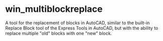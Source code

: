 # win_multiblockreplace
A tool for the replacement of blocks in AutoCAD, similar to the built-in Replace Block tool of the Express Tools in AutoCAD, but with the ability to replace multiple "old" blocks with one "new" block.
